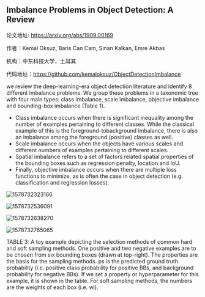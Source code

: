 ## Imbalance Problems in Object Detection: A Review

论文地址: https://arxiv.org/abs/1909.00169

作者：Kemal Oksuz, Baris Can Cam, Sinan Kalkan, Emre Akbas

机构：中东科技大学，土耳其

代码地址：https://github.com/kemaloksuz/ObjectDetectionImbalance



we review the deep-learning-era object detection literature and identify 8 different imbalance problems.
We group these problems in a taxonomic tree with four main types: class imbalance, scale imbalance, objective imbalance and bounding-box imbalance (Table 1). 

- Class imbalance occurs when there is significant inequality among the number of examples pertaining to different classes. While the classical example of this is the foreground-tobackground imbalance, there is also an imbalance among the foreground (positive) classes as well. 
- Scale imbalance occurs when the objects have various scales and different numbers of examples pertaining to different scales. 
- Spatial imbalance refers to a set of factors related spatial properties of the bounding boxes such as regression penalty, location and IoU. 
- Finally, objective imbalance occurs when there are multiple loss functions to minimize, as is often the case in object detection (e.g. classification and regression losses).

![1578732323166](D:\Notes\raw_images\1578732323166.png)

 

![1578732536091](D:\Notes\raw_images\1578732536091.png)

![1578732638270](D:\Notes\raw_images\1578732638270.png)

![1578732765065](D:\Notes\raw_images\1578732765065.png)

TABLE 3: A toy example depicting the selection methods of common hard and soft sampling methods. One positive and two negative examples are to be chosen from six bounding boxes (drawn at top-right). The properties are the basis for the sampling methods. ps is the predicted ground truth probability (i.e. positive class probability for positive BBs, and background probability for negative BBs). If we set a property or hyperparameter for this example, it is shown in the table. For soft sampling methods, the numbers are the weights of each box (i.e. wi).

